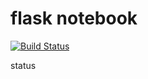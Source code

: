 # flask notebook

[![Build Status](http://builds.mini-super.com:8080/job/flask_notebook/badge/icon)](http://builds.mini-super.com:8080/job/flask_notebook/)

status
